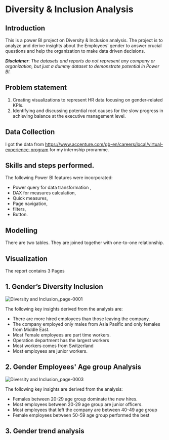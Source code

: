 # Diversity & Inclusion Analysis

## Introduction

This is a power BI project on Diversity & Inclusion analysis. 
The project is to analyze and derive insights about the Employees’ gender to answer crucial questions and help the organization to make data driven decisions.

**_Disclaimer_**: _The datasets and reports do not represent any company or organization, but just a dummy dataset to demonstrate potential in Power BI._

##  Problem statement 
1. Creating visualizations to represent HR data focusing on gender-related KPIs.
2. Identifying and discussing potential root causes for the slow progress in achieving balance at the executive management level.

##  Data Collection
I got the data from https://www.accenture.com/gb-en/careers/local/virtual-experience-program for my internship proramme.


##  Skills and steps performed.

The following Power BI features were incorporated:
- Power query for data transformation , 
- DAX for measures calculation, 
- Quick measures,
- Page navigation,
- filters,
- Button.

## Modelling 
There are two tables. They are joined together with one-to-one relationship.

## Visualization
The report contains 3 Pages 
## 1. Gender’s Diversity Inclusion

![Diversity and Inclusion_page-0001](https://github.com/Adekunle123121/Diversity-Inclusion/assets/55541028/79da3c18-25aa-4dec-a021-8740f7b91d9a)

The following key insights derived from the analysis are:
- There are more hired employees than those leaving the company.
- The company employed only males from Asia Pasific and only females from Middle East.
- Most Female employees are part time workers.
- Operation department has the largest workers
- Most workers comes from Switzerland
- Most employees are junior workers.

## 2. Gender Employees' Age group Analysis

![Diversity and Inclusion_page-0003](https://github.com/Adekunle123121/Diversity-Inclusion/assets/55541028/63cd990c-d231-40d7-bd09-a8d23d4841b8)

The following key insights are derived from the analysis:
- Females between 20-29 age group dominate the new hires.
- Most employees between 20-29 age group are junior officers.
- Most employees that left the company are between 40-49 age group
- Female employees between 50-59 age group performed the best

## 3. Gender trend analysis



 








	 
